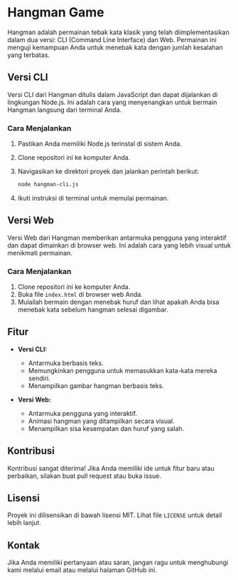# Hangman Game

Hangman adalah permainan tebak kata klasik yang telah diimplementasikan dalam dua versi: CLI (Command Line Interface) dan Web. Permainan ini menguji kemampuan Anda untuk menebak kata dengan jumlah kesalahan yang terbatas.

## Versi CLI

Versi CLI dari Hangman ditulis dalam JavaScript dan dapat dijalankan di lingkungan Node.js. Ini adalah cara yang menyenangkan untuk bermain Hangman langsung dari terminal Anda.

### Cara Menjalankan

1. Pastikan Anda memiliki Node.js terinstal di sistem Anda.
2. Clone repositori ini ke komputer Anda.
3. Navigasikan ke direktori proyek dan jalankan perintah berikut:

   ```bash
   node hangman-cli.js
   ```

4. Ikuti instruksi di terminal untuk memulai permainan.

## Versi Web

Versi Web dari Hangman memberikan antarmuka pengguna yang interaktif dan dapat dimainkan di browser web. Ini adalah cara yang lebih visual untuk menikmati permainan.

### Cara Menjalankan

1. Clone repositori ini ke komputer Anda.
2. Buka file `index.html` di browser web Anda.
3. Mulailah bermain dengan menebak huruf dan lihat apakah Anda bisa menebak kata sebelum hangman selesai digambar.

## Fitur

- **Versi CLI:**
  - Antarmuka berbasis teks.
  - Memungkinkan pengguna untuk memasukkan kata-kata mereka sendiri.
  - Menampilkan gambar hangman berbasis teks.

- **Versi Web:**
  - Antarmuka pengguna yang interaktif.
  - Animasi hangman yang ditampilkan secara visual.
  - Menampilkan sisa kesempatan dan huruf yang salah.

## Kontribusi

Kontribusi sangat diterima! Jika Anda memiliki ide untuk fitur baru atau perbaikan, silakan buat pull request atau buka issue.

## Lisensi

Proyek ini dilisensikan di bawah lisensi MIT. Lihat file `LICENSE` untuk detail lebih lanjut.

## Kontak

Jika Anda memiliki pertanyaan atau saran, jangan ragu untuk menghubungi kami melalui email atau melalui halaman GitHub ini.
